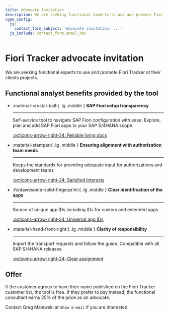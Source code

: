```yaml
---
title: Advocate invitation
description: We are seeking functional experts to use and promote Fiori Tracker at their clients projects.
nype_config:
  js:
    contact_form_subject: 'Advocate invitation: ...'
  js_include: contact_form_email_hex
---
```

# Fiori Tracker advocate invitation

We are seeking functional experts to use and promote Fiori Tracker at their clients projects.

## Functional analyst benefits provided by the tool

<div class="grid cards" markdown>

-   :material-crystal-ball:{ .lg .middle } __SAP Fiori setup transparency__

    ---

    Self-service tool to navigate SAP Fiori configuration with ease. Explore, plan and add SAP Fiori apps to your SAP S/4HANA scope.
    
    [:octicons-arrow-right-24: Reliable living docs](usecases/posts/transparency.md)

-   :material-stamper:{ .lg .middle } __Ensuring alignment with authorization team needs__

    ---

    Keeps the standards for providing adequate input for authorizations and development teams

    [:octicons-arrow-right-24: Satisfied Interests](satisfied-interests-and-roles.md)

-   :fontawesome-solid-fingerprint:{ .lg .middle } __Clear identification of the apps__

    ---

    Source of unique app IDs including IDs for custom and extended apps

    [:octicons-arrow-right-24: Universal app IDs](usecases/posts/app-identification.md)

-   :material-hand-front-right:{ .lg .middle } __Clarity of responsibility__

    ---

    Import the transport requests and follow the guide. Compatible with all SAP S/4HANA releases.

    [:octicons-arrow-right-24: Clear assignment](usecases/posts/clarity-of-resp.md)

</div>

## Offer 

If the customer agrees to have their name published on the Fiori Tracker customer list, the tool is free. If they prefer to pay instead, the functional consultant earns 25% of the price as an advocate.

Contact Greg Malewski at <span class="nype-code-button nype-show-email" markdown>`Show e-mail`</span> if you are interested.
